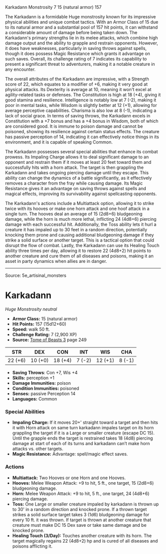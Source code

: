 <MonsterName/>Karkadann</MonsterName>
<CreatureType/>Monstrosity</CreatureType>
<CR/>7</CR>
<AC/>15 (natural armor)</AC>
<HP/>157</HP>
<summary>The Karkadann is a formidable Huge monstrosity known for its impressive physical abilities and unique combat tactics. With an Armor Class of 15 due to its natural armor and a substantial pool of 157 hit points, it can withstand a considerable amount of damage before being taken down. The Karkadann's primary strengths lie in its melee attacks, which combine high damage output and the ability to grapple and restrain opponents. However, it does have weaknesses, particularly in saving throws against spells, though it does possess Magic Resistance which grants it advantage on such saves. Overall, its challenge rating of 7 indicates its capability to present a significant threat to adventurers, making it a notable creature in any encounter.</summary>

<detail>

The overall attributes of the Karkadann are impressive, with a Strength score of 22, which equates to a modifier of +6, making it very good at physical attacks. Its Dexterity is average at 10, meaning it won't excel at agility-related tasks or defenses. The Constitution is high at 18 (+4), giving it good stamina and resilience. Intelligence is notably low at 7 (-2), making it poor in mental tasks, while Wisdom is slightly better at 12 (+1), allowing for average perceptive capabilities. Charisma is also low at 8 (-1), indicating a lack of social grace. In terms of saving throws, the Karkadann excels in Constitution with a +7 bonus and has a +4 bonus in Wisdom, both of which are considered good. It is immune to poison damage and cannot be poisoned, showing its resilience against certain status effects. The creature has passive perception of 14, indicating it can effectively notice things in its environment, and it is capable of speaking Common.

The Karkadann possesses several special abilities that enhance its combat prowess. Its Impaling Charge allows it to deal significant damage to an opponent and restrain them if it moves at least 20 feet toward them and successfully hits with a horn attack. The target is then grappling the Karkadann and takes ongoing piercing damage until they escape. This ability can change the dynamics of a battle significantly, as it effectively removes a character from the fray while causing damage. Its Magic Resistance gives it an advantage on saving throws against spells and magical effects, improving its survivability against spellcasting opponents.

The Karkadann's actions include a Multiattack option, allowing it to strike twice with its hooves or make one horn attack and one hoof attack in a single turn. The hooves deal an average of 15 (2d8+6) bludgeoning damage, while the horn is much more lethal, inflicting 24 (4d8+6) piercing damage with each successful hit. Additionally, the Toss ability lets it hurl a creature it has impaled up to 30 feet in a random direction, potentially knocking them prone and causing additional bludgeoning damage if they strike a solid surface or another target. This is a tactical option that could disrupt the flow of combat. Lastly, the Karkadann can use its Healing Touch ability three times per day, allowing it to restore 22 (4d8+2) hit points to another creature and cure them of all diseases and poisons, making it an asset in party dynamics when allies are in danger.</detail>



---

Source: 5e_artisinal_monsters

# Karkadann

*Huge* *Monstrosity* *neutral*

- **Armor Class:** 15 (natural armor)
- **Hit Points:** 157 (15d12+60)
- **Speed:** walk 50 ft.
- **Challenge Rating:** 7 (2,900 XP)
- **Source:** [Tome of Beasts 3](https://koboldpress.com/kpstore/product/tome-of-beasts-3-for-5th-edition/) page 249

| STR | DEX | CON | INT | WIS | CHA |
| --- | --- | --- | --- | --- | --- |
| 22 (+6) | 10 (+0) | 18 (+4) | 7 (-2) | 12 (+1) | 8 (-1) |

- **Saving Throws**: Con +7, Wis +4
- **Skills:** perception +1
- **Damage Immunities:** poison
- **Condition Immunities:** poisoned
- **Senses:** passive Perception 14
- **Languages:** Common

### Special Abilities

- **Impaling Charge:** If it moves 20+' straight toward a target and then hits it with Horn attack on same turn karkadann impales target on its horn grappling the target if it is a Large or smaller creature (escape DC 15). Until the grapple ends the target is restrained takes 18 (4d8) piercing damage at start of each of its turns and karkadann can’t make horn attacks vs. other targets.
- **Magic Resistance:** Advantage: spell/magic effect saves.

### Actions

- **Multiattack:** Two Hooves or one Horn and one Hooves.
- **Hooves:** Melee Weapon Attack: +9 to hit, 5 ft., one target, 15 (2d8+6) bludgeoning damage.
- **Horn:** Melee Weapon Attack: +9 to hit, 5 ft., one target, 24 (4d8+6) piercing damage.
- **Toss:** One Large or smaller creature impaled by karkadann is thrown up to 30' in a random direction and knocked prone. If a thrown target strikes a solid surface target takes 3 (1d6) bludgeoning damage for every 10 ft. it was thrown. If target is thrown at another creature that creature must make DC 15 Dex save or take same damage and be knocked prone.
- **Healing Touch (3/Day):** Touches another creature with its horn. The target magically regains 22 (4d8+2) hp and is cured of all diseases and poisons afflicting it.




